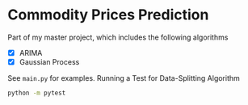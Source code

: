 # Commodity Prices Prediction
Part of my master project, which includes the following algorithms 

- [x] ARIMA
- [x] Gaussian Process

See `main.py` for examples. Running a Test for Data-Splitting Algorithm

```sh
python -m pytest
```

